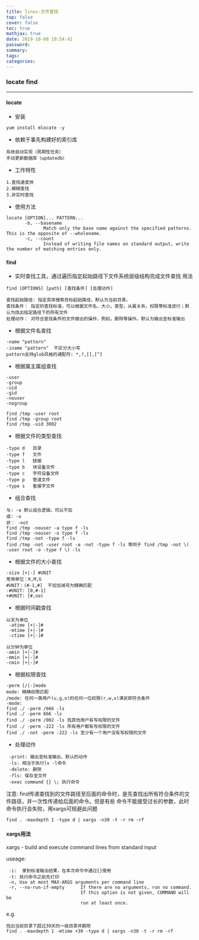 ```yaml
---
title: linux-文件查找
top: false
cover: false
toc: true
mathjax: true
date: 2019-10-08 19:54:42
password:
summary:
tags:
categories:
---
```

### locate find

---

#### locate
- 安装

```
yum install mlocate -y
```

- 依赖于事先构建好的索引库

```
系统自动实现（周期性任务）
手动更新数据库（updatedb）
```
- 工作特性

```
1.查找速度快
2.模糊查找
3.非实时查找
```
- 使用方法

```
locate [OPTION]... PATTERN...
       -b, --basename
              Match only the base name against the specified patterns.  This is the opposite of --wholename.
       -c, --count
              Instead of writing file names on standard output, write the number of matching entries only.

```


#### find
- 实时查找工具，通过遍历指定起始路径下文件系统层级结构完成文件查找
用法

```
find [OPTIONS] [path] [查找条件] [处理动作]

查找起始路径: 指定具体搜索目标起始路径，默认为当前目录。
查找条件： 指定的查找标准，可以根据文件名，大小，类型，从属关系，权限等标准进行；默认为找出指定路径下的所有文件
处理动作： 对符合查找条件的文件做出的操作，例如，删除等操作。默认为输出至标准输出

```
- 根据文件名查找
```
-name "pattern"
-iname "pattern"  不区分大小写
pattern支持glob风格的通配符: *,?,[],[^]
```
- 根据属主属组查找
```
-user
-group
-uid
-gid
-nouser
-nogroup 

find /tmp -user root
find /tmp -group root
find /tmp -uid 3002

```


- 根据文件的类型查找

```
-type d   目录
-type f   文件
-type l   链接
-type b   块设备文件
-type c   字符设备文件
-type p   管道文件
-type s   套接字文件
```
- 组合查找

```
与: -a 默认组合逻辑，可以不加
或: -o 
非： -not 
find /tmp -nouser -a type f -ls
find /tmp -nouser -o type f -ls
find /tmp -not -type f -ls
find /tmp -not -user root -a -not -type f -ls 等同于 find /tmp -not \( -user root -o -type f \) -ls
```

- 根据文件的大小查找

```
-size [+|-] #UNIT
常用单位：K,M,G
#UNIT：(#-1,#]  不加加减号为精确匹配
-#UNIT: [0,#-1]
+#UNIT: [#,oo)
```
- 根据时间戳查找

```
以天为单位
 -atime [+|-]#
 -mtime [+|-]#
 -ctime [+|-]#
 
以分钟为单位
-amin [+|-]#
-mmin [+|-]#
-cmin [+|-]#
```
- 根据权限查找

```
-perm [/|-]mode
mode: 精确权限匹配
/mode: 任何一类用户(u,g,o)的任何一位权限(r,w,x)满足即符合条件
-mode: 
find ./ -perm /666 -ls
find ./ -perm 666 -ls
find ./ -perm /002 -ls 找其他用户有写权限的文件
find ./ -perm -222 -ls 所有用户都有写权限的文件
find ./ -not -perm -222 -ls 至少有一个用户没有写权限的文件
```

- 处理动作

```
 -print: 输出至标准输出，默认的动作 
 -ls: 相当于执行ls -l命令
 -delete: 删除
 -fls: 保存至文件
 -exec command {} \; 执行命令
```
注意:
find传递查找到的文件路径至后面的命令时，是先查找出所有符合条件的文件路径，并一次性传递给后面的命令。但是有些 命令不能接受过长的参数，此时命令执行会失败，用xargs可规避此问题

```
find . -maxdepth 1 -type d | xargs -n30 -t -r rm -rf 
```

#### xargs用法
xargs - build and execute command lines from standard input

useage:

```
 -i:  拿到标准输出结果，在本次命令中通过{}使用
 -t: 执行命令之前先打印
 -n, Use at most MAX-ARGS arguments per command line
 -r, --no-run-if-empty      If there are no arguments, run no command.
                            If this option is not given, COMMAND will be
                            run at least once.
```
e.g.

```
找出当前目录下超过30天的一级目录并删除
find . -maxdepth 1 -mtime +30 -type d | xargs -n30 -t -r rm -rf
```